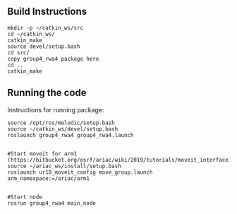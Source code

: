 ## Build Instructions
```
mkdir -p ~/catkin_ws/src
cd ~/catkin_ws/
catkin_make
source devel/setup.bash
cd src/
copy group4_rwa4 package here
cd ..
catkin_make
```

## Running the code


Instructions for running package:
```
source /opt/ros/melodic/setup.bash
source ~/catkin_ws/devel/setup.bash
roslaunch group4_rwa4 group4_rwa4.launch


#Start moveit for arm1 (https://bitbucket.org/osrf/ariac/wiki/2019/tutorials/moveit_interface)
source ~/ariac_ws/install/setup.bash
roslaunch ur10_moveit_config move_group.launch arm_namespace:=/ariac/arm1


#Start node
rosrun group4_rwa4 main_node
